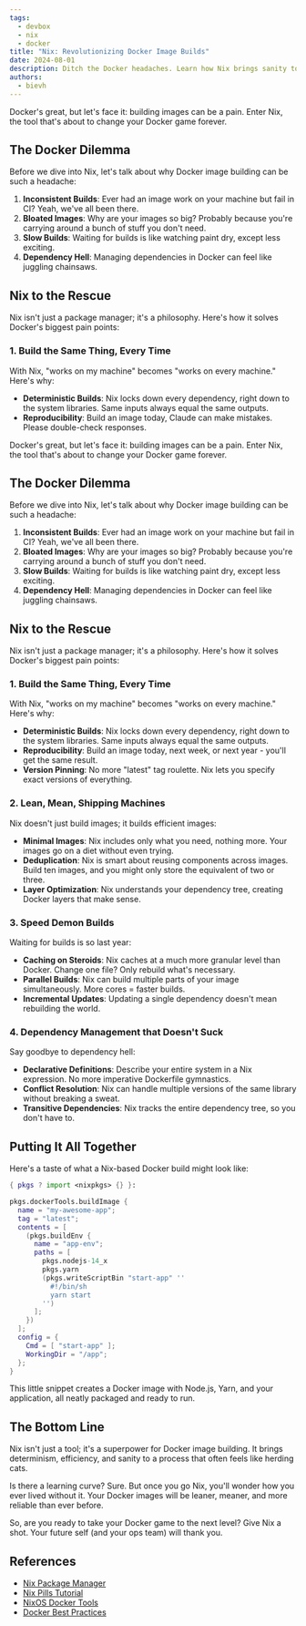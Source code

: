 ```yaml
---
tags: 
  - devbox
  - nix
  - docker
title: "Nix: Revolutionizing Docker Image Builds"
date: 2024-08-01
description: Ditch the Docker headaches. Learn how Nix brings sanity to image building with determinism and efficiency.
authors:
  - bievh
---
```


Docker's great, but let's face it: building images can be a pain. Enter Nix, the tool that's about to change your Docker game forever.

## The Docker Dilemma

Before we dive into Nix, let's talk about why Docker image building can be such a headache:

1. **Inconsistent Builds**: Ever had an image work on your machine but fail in CI? Yeah, we've all been there.
2. **Bloated Images**: Why are your images so big? Probably because you're carrying around a bunch of stuff you don't need.
3. **Slow Builds**: Waiting for builds is like watching paint dry, except less exciting.
4. **Dependency Hell**: Managing dependencies in Docker can feel like juggling chainsaws.

## Nix to the Rescue

Nix isn't just a package manager; it's a philosophy. Here's how it solves Docker's biggest pain points:

### 1. Build the Same Thing, Every Time

With Nix, "works on my machine" becomes "works on every machine." Here's why:

- **Deterministic Builds**: Nix locks down every dependency, right down to the system libraries. Same inputs always equal the same outputs.
- **Reproducibility**: Build an image today,
Claude can make mistakes. Please double-check responses.




Docker's great, but let's face it: building images can be a pain. Enter Nix, the tool that's about to change your Docker game forever.

## The Docker Dilemma

Before we dive into Nix, let's talk about why Docker image building can be such a headache:

1. **Inconsistent Builds**: Ever had an image work on your machine but fail in CI? Yeah, we've all been there.
2. **Bloated Images**: Why are your images so big? Probably because you're carrying around a bunch of stuff you don't need.
3. **Slow Builds**: Waiting for builds is like watching paint dry, except less exciting.
4. **Dependency Hell**: Managing dependencies in Docker can feel like juggling chainsaws.

## Nix to the Rescue

Nix isn't just a package manager; it's a philosophy. Here's how it solves Docker's biggest pain points:

### 1. Build the Same Thing, Every Time

With Nix, "works on my machine" becomes "works on every machine." Here's why:

- **Deterministic Builds**: Nix locks down every dependency, right down to the system libraries. Same inputs always equal the same outputs.
- **Reproducibility**: Build an image today, next week, or next year - you'll get the same result.
- **Version Pinning**: No more "latest" tag roulette. Nix lets you specify exact versions of everything.

### 2. Lean, Mean, Shipping Machines

Nix doesn't just build images; it builds efficient images:

- **Minimal Images**: Nix includes only what you need, nothing more. Your images go on a diet without even trying.
- **Deduplication**: Nix is smart about reusing components across images. Build ten images, and you might only store the equivalent of two or three.
- **Layer Optimization**: Nix understands your dependency tree, creating Docker layers that make sense.

### 3. Speed Demon Builds

Waiting for builds is so last year:

- **Caching on Steroids**: Nix caches at a much more granular level than Docker. Change one file? Only rebuild what's necessary.
- **Parallel Builds**: Nix can build multiple parts of your image simultaneously. More cores = faster builds.
- **Incremental Updates**: Updating a single dependency doesn't mean rebuilding the world.

### 4. Dependency Management that Doesn't Suck

Say goodbye to dependency hell:

- **Declarative Definitions**: Describe your entire system in a Nix expression. No more imperative Dockerfile gymnastics.
- **Conflict Resolution**: Nix can handle multiple versions of the same library without breaking a sweat.
- **Transitive Dependencies**: Nix tracks the entire dependency tree, so you don't have to.

## Putting It All Together

Here's a taste of what a Nix-based Docker build might look like:

```nix
{ pkgs ? import <nixpkgs> {} }:

pkgs.dockerTools.buildImage {
  name = "my-awesome-app";
  tag = "latest";
  contents = [
    (pkgs.buildEnv {
      name = "app-env";
      paths = [
        pkgs.nodejs-14_x
        pkgs.yarn
        (pkgs.writeScriptBin "start-app" ''
          #!/bin/sh
          yarn start
        '')
      ];
    })
  ];
  config = {
    Cmd = [ "start-app" ];
    WorkingDir = "/app";
  };
}
```

This little snippet creates a Docker image with Node.js, Yarn, and your application, all neatly packaged and ready to run.

## The Bottom Line

Nix isn't just a tool; it's a superpower for Docker image building. It brings determinism, efficiency, and sanity to a process that often feels like herding cats.

Is there a learning curve? Sure. But once you go Nix, you'll wonder how you ever lived without it. Your Docker images will be leaner, meaner, and more reliable than ever before.

So, are you ready to take your Docker game to the next level? Give Nix a shot. Your future self (and your ops team) will thank you.

## References

- [Nix Package Manager](https://nixos.org/)
- [Nix Pills Tutorial](https://nixos.org/guides/nix-pills/)
- [NixOS Docker Tools](https://nixos.org/manual/nixpkgs/stable/#sec-pkgs-dockerTools)
- [Docker Best Practices](https://docs.docker.com/develop/develop-images)
